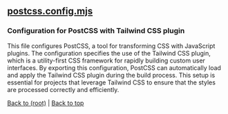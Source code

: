 ## [postcss.config.mjs](postcss.config.mjs)

### Configuration for PostCSS with Tailwind CSS plugin

This file configures PostCSS, a tool for transforming CSS with JavaScript plugins. The configuration specifies the use of the Tailwind CSS plugin, which is a utility-first CSS framework for rapidly building custom user interfaces. By exporting this configuration, PostCSS can automatically load and apply the Tailwind CSS plugin during the build process. This setup is essential for projects that leverage Tailwind CSS to ensure that the styles are processed correctly and efficiently.

[Back to (root)](#root) | [Back to top](#table-of-contents)
